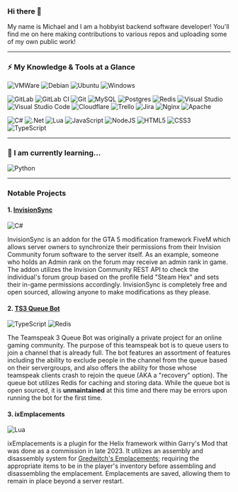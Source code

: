 ### Hi there 👋

My name is Michael and I am a hobbyist backend software developer! You'll find me on here making contributions to various repos and uploading some of my own public work!
***
### ⚡ My Knowledge & Tools at a Glance
![VMWare](https://img.shields.io/badge/VMware-231f20?style=for-the-badge&logo=VMware&logoColor=white) ![Debian](https://img.shields.io/badge/Debian-D70A53?style=for-the-badge&logo=debian&logoColor=white) ![Ubuntu](https://img.shields.io/badge/Ubuntu-E95420?style=for-the-badge&logo=ubuntu&logoColor=white) ![Windows](https://img.shields.io/badge/Windows-0078D6?style=for-the-badge&logo=windows&logoColor=white)

![GitLab](https://img.shields.io/badge/gitlab-%23181717.svg?style=for-the-badge&logo=gitlab&logoColor=white) ![GitLab CI](https://img.shields.io/badge/gitlab%20ci-%23181717.svg?style=for-the-badge&logo=gitlab&logoColor=white) ![Git](https://img.shields.io/badge/GIT-E44C30?style=for-the-badge&logo=git&logoColor=white) ![MySQL](https://img.shields.io/badge/mysql-%2300f.svg?style=for-the-badge&logo=mysql&logoColor=white) ![Postgres](https://img.shields.io/badge/postgres-%23316192.svg?style=for-the-badge&logo=postgresql&logoColor=white) ![Redis](https://img.shields.io/badge/redis-%23DD0031.svg?style=for-the-badge&logo=redis&logoColor=white) ![Visual Studio](https://img.shields.io/badge/Visual%20Studio-5C2D91.svg?style=for-the-badge&logo=visual-studio&logoColor=white) ![Visual Studio Code](https://img.shields.io/badge/Visual%20Studio%20Code-0078d7.svg?style=for-the-badge&logo=visual-studio-code&logoColor=white) ![Cloudflare](https://img.shields.io/badge/Cloudflare-F38020?style=for-the-badge&logo=Cloudflare&logoColor=white) ![Trello](https://img.shields.io/badge/Trello-%23026AA7.svg?style=for-the-badge&logo=Trello&logoColor=white) ![Jira](https://img.shields.io/badge/Jira-0052CC?style=for-the-badge&logo=Jira&logoColor=white) ![Nginx](https://img.shields.io/badge/Nginx-009639?style=for-the-badge&logo=nginx&logoColor=white) ![Apache](https://img.shields.io/badge/Apache-D22128?style=for-the-badge&logo=Apache&logoColor=white) 

![C#](https://img.shields.io/badge/C%23-239120?style=for-the-badge&logo=csharp&logoColor=white) ![.Net](https://img.shields.io/badge/.NET-5C2D91?style=for-the-badge&logo=.net&logoColor=white) ![Lua](https://img.shields.io/badge/lua-%232C2D72.svg?style=for-the-badge&logo=lua&logoColor=white) ![JavaScript](https://img.shields.io/badge/javascript-%23323330.svg?style=for-the-badge&logo=javascript&logoColor=%23F7DF1E) ![NodeJS](https://img.shields.io/badge/node.js-6DA55F?style=for-the-badge&logo=node.js&logoColor=white) ![HTML5](https://img.shields.io/badge/html5-%23E34F26.svg?style=for-the-badge&logo=html5&logoColor=white) ![CSS3](https://img.shields.io/badge/css3-%231572B6.svg?style=for-the-badge&logo=css3&logoColor=white) ![TypeScript](https://img.shields.io/badge/TypeScript-007ACC?style=for-the-badge&logo=typescript&logoColor=white)
***
### 🌱 I am currently learning...
![Python](https://img.shields.io/badge/python-3670A0?style=for-the-badge&logo=python&logoColor=ffdd54)
***
### Notable Projects
#### 1. [InvisionSync](https://github.com/Blizzard098/InvisionSync)
![C#](https://img.shields.io/badge/C%23-239120?style=for-the-badge&logo=csharp&logoColor=white1)

InvisionSync is an addon for the GTA 5 modification framework FiveM which allows server owners to synchronize their permissions from their Invision Community forum software to the server itself. As an example, someone who holds an Admin rank on the forum may receive an admin rank in game. The addon utilizes the Invision Community REST API to check the individual's forum group based on the profile field "Steam Hex" and sets their in-game permissions accordingly. InvisionSync is completely free and open sourced, allowing anyone to make modifications as they please.

#### 2. [TS3 Queue Bot](https://github.com/Blizzard098/ts3-queue-bot)
![TypeScript](https://img.shields.io/badge/TypeScript-007ACC?style=for-the-badge&logo=typescript&logoColor=white) ![Redis](https://img.shields.io/badge/redis-%23DD0031.svg?style=for-the-badge&logo=redis&logoColor=white)

The Teamspeak 3 Queue Bot was originally a private project for an online gaming community. The purpose of this teamspeak bot is to queue users to join a channel that is already full. The bot features an assortment of features including the ability to exclude people in the channel from the queue based on their servergroups, and also offers the ability for those whose teamspeak clients crash to rejoin the queue (AKA a "recovery" option). The queue bot utilizes Redis for caching and storing data. While the queue bot is open sourced, it is **unmaintained** at this time and there may be errors upon running the bot for the first time.

#### 3. ixEmplacements
![Lua](https://img.shields.io/badge/Lua-2C2D72?style=for-the-badge&logo=lua&logoColor=white)

ixEmplacements is a plugin for the Helix framework within Garry's Mod that was done as a commission in late 2023. It utilizes an assembly and disassembly system for [Gredwitch's Emplacements](https://steamcommunity.com/sharedfiles/filedetails/?id=1391460275); requiring the appropriate items to be in the player's inventory before assembling and disassembling the emplacement. Emplacements are saved, allowing them to remain in place beyond a server restart.
